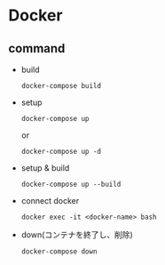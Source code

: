 # Docker

## command

- build

    ```
    docker-compose build
    ```

- setup

    ```
    docker-compose up
    ```

    or

    ```
    docker-compose up -d
    ```

- setup & build

    ```
    docker-compose up --build
    ```

- connect docker

    ```
    docker exec -it <docker-name> bash
    ```

- down(コンテナを終了し、削除)

    ```
    docker-compose down
    ```